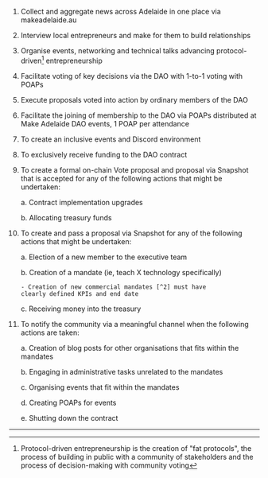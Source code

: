 
1. Collect and aggregate news across Adelaide in one place via
makeadelaide.au

2. Interview local entrepreneurs and make for them to build
relationships

3. Organise events, networking and technical talks advancing
protocol-driven[^1] entrepreneurship

4. Facilitate voting of key decisions via the DAO with 1-to-1 voting
with POAPs

5. Execute proposals voted into action by ordinary members of the DAO

6. Facilitate the joining of membership to the DAO via POAPs
distributed at Make Adelaide DAO events, 1 POAP per attendance

7. To create an inclusive events and Discord environment

8. To exclusively receive funding to the DAO contract

9. To create a formal on-chain Vote proposal and proposal via Snapshot
that is accepted for any of the following actions that might be
undertaken:

	a. Contract implementation upgrades

	b. Allocating treasury funds

10. To create and pass a proposal via Snapshot for any of the
following actions that might be undertaken:

	a. Election of a new member to the executive team

	b. Creation of a mandate (ie, teach X technology specifically)

		- Creation of new commercial mandates [^2] must have
		clearly defined KPIs and end date

	c. Receiving money into the treasury

12. To notify the community via a meaningful channel when the
following actions are taken:

	a. Creation of blog posts for other organisations that fits
	within the mandates

	b. Engaging in administrative tasks unrelated to the mandates

	c. Organising events that fit within the mandates

	d. Creating POAPs for events

	e. Shutting down the contract

---

[^1]: Protocol-driven entrepreneurship is the creation of "fat
protocols", the process of building in public with a community of
stakeholders and the process of decision-making with community voting

[^2]: A commercial mandate is a mandate created in tandem with another
organisation with a financial product which can be traded (ie, a
governance token)
